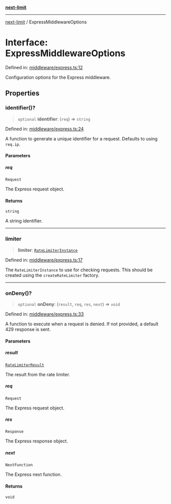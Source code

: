 [**next-limit**](../README.md)

***

[next-limit](../README.md) / ExpressMiddlewareOptions

# Interface: ExpressMiddlewareOptions

Defined in: [middleware/express.ts:12](https://github.com/saoudi-h/next-limit/blob/e4a145e5bc3797945c61eb5f5c739ea59ac60269/src/middleware/express.ts#L12)

Configuration options for the Express middleware.

## Properties

### identifier()?

> `optional` **identifier**: (`req`) => `string`

Defined in: [middleware/express.ts:24](https://github.com/saoudi-h/next-limit/blob/e4a145e5bc3797945c61eb5f5c739ea59ac60269/src/middleware/express.ts#L24)

A function to generate a unique identifier for a request.
Defaults to using `req.ip`.

#### Parameters

##### req

`Request`

The Express request object.

#### Returns

`string`

A string identifier.

***

### limiter

> **limiter**: [`RateLimiterInstance`](RateLimiterInstance.md)

Defined in: [middleware/express.ts:17](https://github.com/saoudi-h/next-limit/blob/e4a145e5bc3797945c61eb5f5c739ea59ac60269/src/middleware/express.ts#L17)

The `RateLimiterInstance` to use for checking requests.
This should be created using the `createRateLimiter` factory.

***

### onDeny()?

> `optional` **onDeny**: (`result`, `req`, `res`, `next`) => `void`

Defined in: [middleware/express.ts:33](https://github.com/saoudi-h/next-limit/blob/e4a145e5bc3797945c61eb5f5c739ea59ac60269/src/middleware/express.ts#L33)

A function to execute when a request is denied.
If not provided, a default 429 response is sent.

#### Parameters

##### result

[`RateLimiterResult`](RateLimiterResult.md)

The result from the rate limiter.

##### req

`Request`

The Express request object.

##### res

`Response`

The Express response object.

##### next

`NextFunction`

The Express next function.

#### Returns

`void`

